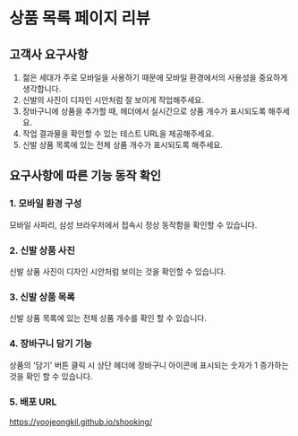 # 상품 목록 페이지 리뷰

## 고객사 요구사항

1. 젊은 세대가 주로 모바일을 사용하기 때문에 모바일 환경에서의 사용성을 중요하게 생각합니다.
2. 신발의 사진이 디자인 시안처럼 잘 보이게 작업해주세요.
3. 장바구니에 상품을 추가할 때, 헤더에서 실시간으로 상품 개수가 표시되도록 해주세요.
4. 작업 결과물을 확인할 수 있는 테스트 URL을 제공해주세요.
5. 신발 상품 목록에 있는 전체 상품 개수가 표시되도록 해주세요.

## 요구사항에 따른 기능 동작 확인

### 1. 모바일 환경 구성

모바일 사파리, 삼성 브라우저에서 접속시 정상 동작함을 확인할 수 있습니다.

### 2. 신발 상품 사진

신발 상품 사진이 디자인 시안처럼 보이는 것을 확인할 수 있습니다.

### 3. 신발 상품 목록

신발 상품 목록에 있는 전체 상품 개수를 확인 할 수 있습니다.

### 4. 장바구니 담기 기능

상품의 '담기' 버튼 클릭 시 상단 헤더에 장바구니 아이콘에 표시되는 숫자가 1 증가하는 것을 확인 할 수 있습니다.

### 5. 배포 URL

https://yoojeongkil.github.io/shooking/
